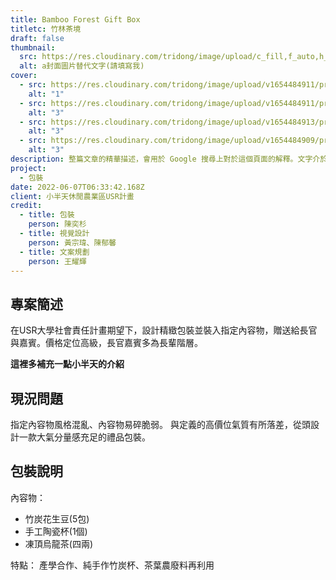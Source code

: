 ```yaml
---
title: Bamboo Forest Gift Box
titletc: 竹林茶境
draft: false
thumbnail:
  src: https://res.cloudinary.com/tridong/image/upload/c_fill,f_auto,h_630,q_auto,w_1200/v1654484911/project/bamboo-forest-gift-box/01-%E7%AB%B9%E6%9E%97%E8%8C%B6%E5%A2%83-%E5%B0%81%E9%9D%A2.webp
  alt: a封面圖片替代文字(請填寫我)
cover:
  - src: https://res.cloudinary.com/tridong/image/upload/v1654484911/project/bamboo-forest-gift-box/01-%E7%AB%B9%E6%9E%97%E8%8C%B6%E5%A2%83-%E5%B0%81%E9%9D%A2.webp
    alt: "1"
  - src: https://res.cloudinary.com/tridong/image/upload/v1654484911/project/bamboo-forest-gift-box/02-%E7%AB%B9%E6%9E%97%E8%8C%B6%E5%A2%83-%E5%93%81%E7%89%8C%E4%BB%8B%E7%B4%B9.jpg
    alt: "3"
  - src: https://res.cloudinary.com/tridong/image/upload/v1654484913/project/bamboo-forest-gift-box/03-%E7%AB%B9%E6%9E%97%E8%8C%B6%E5%A2%83-3%E7%A8%AE%E4%B8%8D%E5%90%8C%E8%A7%92%E5%BA%A6%E7%9A%84%E9%83%A8%E4%BB%B6%E5%9C%96%E5%8B%95%E7%95%AB.webp
    alt: "3"
  - src: https://res.cloudinary.com/tridong/image/upload/v1654484909/project/bamboo-forest-gift-box/04-%E7%AB%B9%E6%9E%97%E8%8C%B6%E5%A2%83-%E7%9B%92%E5%AD%90%E5%8A%A0%E5%B7%A5%E4%BB%8B%E7%B4%B9.jpg
    alt: "3"
description: 整篇文章的精華描述，會用於 Google 搜尋上對於這個頁面的解釋。文字介於 65~80 個中文字。竹林茶境
project:
  - 包裝
date: 2022-06-07T06:33:42.168Z
client: 小半天休閒農業區USR計畫
credit:
  - title: 包裝
    person: 陳奕杉
  - title: 視覺設計
    person: 黃宗瑋、陳郁馨
  - title: 文案規劃
    person: 王耀輝
---
```

## 專案簡述

在USR大學社會責任計畫期望下，設計精緻包裝並裝入指定內容物，贈送給長官與嘉賓。價格定位高級，長官嘉賓多為長輩階層。

 **這裡多補充一點小半天的介紹** 

## 現況問題

指定內容物風格混亂、內容物易碎脆弱。
與定義的高價位氣質有所落差，從頭設計一款大氣分量感充足的禮品包裝。

## 包裝說明

內容物：

* 竹炭花生豆(5包)
* 手工陶瓷杯(1個)
* 凍頂烏龍茶(四兩)

特點：
產學合作、純手作竹炭杯、茶葉農廢料再利用